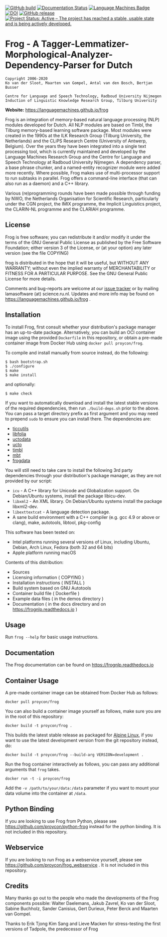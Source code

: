 [![GitHub build](https://github.com/LanguageMachines/frog/actions/workflows/frog.yml/badge.svg?branch=master)](https://github.com/LanguageMachines/frog/actions/)
[![Documentation Status](https://readthedocs.org/projects/frognlp/badge/?version=latest)](https://frognlp.readthedocs.io/?badge=latest)
[![Language Machines Badge](http://applejack.science.ru.nl/lamabadge.php/frog)](http://applejack.science.ru.nl/languagemachines/)
[![DOI](https://zenodo.org/badge/20526435.svg)](https://zenodo.org/badge/latestdoi/20526435) [![GitHub release](https://img.shields.io/github/release/LanguageMachines/frog.svg)](https://GitHub.com/LanguageMachines/frog/releases/)
[![Project Status: Active – The project has reached a stable, usable state and is being actively developed.](https://www.repostatus.org/badges/latest/active.svg)](https://www.repostatus.org/#active)

# Frog - A Tagger-Lemmatizer-Morphological-Analyzer-Dependency-Parser for Dutch

    Copyright 2006-2020
    Ko van der Sloot, Maarten van Gompel, Antal van den Bosch, Bertjan Busser

    Centre for Language and Speech Technology, Radboud University Nijmegen
    Induction of Linguistic Knowledge Research Group, Tilburg University

**Website:** https://languagemachines.github.io/frog

Frog is an integration of memory-based natural language processing (NLP)
modules developed for Dutch. All NLP modules are based on Timbl, the Tilburg
memory-based learning software package. Most modules were created in the 1990s
at the ILK Research Group (Tilburg University, the Netherlands) and the CLiPS
Research Centre (University of Antwerp, Belgium). Over the years they have been
integrated into a single text processing tool, which is currently maintained
and developed by the Language Machines Research Group and the Centre for
Language and Speech Technology at Radboud University Nijmegen. A dependency
parser, a base phrase chunker, and a named-entity recognizer module were added
more recently. Where possible, Frog makes use of multi-processor support to run
subtasks in parallel. Frog offers a command-line interface (that can also run
as a daemon) and a C++ library.

Various (re)programming rounds have been made possible through funding by NWO,
the Netherlands Organisation for Scientific Research, particularly under the
CGN project, the IMIX programme, the Implicit Linguistics project, the
CLARIN-NL programme and the CLARIAH programme.

## License

Frog is free software; you can redistribute it and/or modify it under the terms
of the GNU General Public License as published by the Free Software Foundation;
either version 3 of the License, or (at your option) any later version (see the file COPYING)

frog is distributed in the hope that it will be useful, but WITHOUT ANY
WARRANTY; without even the implied warranty of MERCHANTABILITY or FITNESS FOR A
PARTICULAR PURPOSE.  See the GNU General Public License for more details.

Comments and bug-reports are welcome at our [issue tracker](https://github.com/LanguageMachines/frog/issues) or by mailing
lamasoftware (at) science.ru.nl.
Updates and more info may be found on https://languagemachines.github.io/frog .

## Installation

To install Frog, first consult whether your distribution's package manager has
an up-to-date package. Alternatively, you can build an OCI container image
using the provided `Dockerfile` in this repository, or obtain a pre-made
container image from Docker Hub using `docker pull proycon/frog`.

To compile and install manually from source instead, do the following:

    $ bash bootstrap.sh
    $ ./configure
    $ make
    $ make install

and optionally:

    $ make check

If you want to automatically download and install the latest stable versions of
the required dependencies, then run `./build-deps.sh` prior to the above. You
can pass a target directory prefix as first argument and you may need to
prepend `sudo` to ensure you can install there. The dependencies are:

* [ticcutils](https://github.com/LanguageMachines/ticcutils)
* [libfolia](https://github.com/LanguageMachines/libfolia)
* [uctodata](https://github.com/LanguageMachines/uctodata)
* [ucto](https://github.com/LanguageMachines/ucto)
* [timbl](https://github.com/LanguageMachines/timbl)
* [mbt](https://github.com/LanguageMachines/mbt)
* [frogdata](https://github.com/LanguageMachines/frogdata)

You will still need to take care to install the following 3rd party
dependencies through your distribution's package manager, as they are not
provided by our script:

* ``icu`` - A C++ library for Unicode and Globalization support. On Debian/Ubuntu systems, install the package libicu-dev.
* ``libxml2`` - An XML library. On Debian/Ubuntu systems install the package libxml2-dev.
* ``libexttextcat`` - A language detection package. 
* A sane build environment with a C++ compiler (e.g. gcc 4.9 or above or clang), make, autotools, libtool, pkg-config

This software has been tested on:

* Intel platforms running several versions of Linux, including Ubuntu, Debian, Arch Linux, Fedora (both 32 and 64 bits)
* Apple platform running macOS

Contents of this distribution:

* Sources
* Licensing information ( COPYING )
* Installation instructions ( INSTALL )
* Build system based on GNU Autotools
* Container build file ( Dockerfile )
* Example data files ( in the demos directory )
* Documentation ( in the docs directory and on https://frognlp.readthedocs.io )

## Usage

Run ``frog --help`` for basic usage instructions.

## Documentation

The Frog documentation can be found on https://frognlp.readthedocs.io

## Container Usage

A pre-made container image can be obtained from Docker Hub as follows:

``docker pull proycon/frog``

You can also build a container image yourself as follows, make sure you are in the root of this repository:

``docker build -t proycon/frog .``

This builds the latest stable release as packaged for [Alpine Linux](https://pkgs.alpinelinux.org/packages?name=frog), if you want to use the latest development version
from the git repository instead, do:

``docker build -t proycon/frog --build-arg VERSION=development .``

Run the frog container interactively as follows, you can pass any additional arguments that ``frog`` takes.

``docker run -t -i proycon/frog``

Add the ``-v /path/to/your/data:/data`` parameter if you want to mount your data volume into the container at `/data`.

## Python Binding

If you are looking to use Frog from Python, please see https://github.com/proycon/python-frog instead for the python binding. It is not included in this repository.

## Webservice

If you are looking to run Frog as a webservice yourself,  please see https://github.com/proycon/frog_webservice . It is not included in this repository.

## Credits

Many thanks go out to the people who made the developments of the Frog
components possible: Walter Daelemans, Jakub Zavrel, Ko van der Sloot, Sabine
Buchholz, Sander Canisius, Gert Durieux, Peter Berck and Maarten van Gompel.

Thanks to Erik Tjong Kim Sang and Lieve Macken for stress-testing the first
versions of Tadpole, the predecessor of Frog
